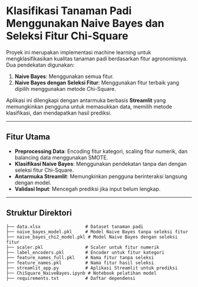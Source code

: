 # Klasifikasi Tanaman Padi Menggunakan Naive Bayes dan Seleksi Fitur Chi-Square

Proyek ini merupakan implementasi machine learning untuk mengklasifikasikan kualitas tanaman padi berdasarkan fitur agronomisnya. Dua pendekatan digunakan:
1. **Naive Bayes**: Menggunakan semua fitur.
2. **Naive Bayes dengan Seleksi Fitur**: Menggunakan fitur terbaik yang dipilih menggunakan metode Chi-Square.

Aplikasi ini dilengkapi dengan antarmuka berbasis **Streamlit** yang memungkinkan pengguna untuk memasukkan data, memilih metode klasifikasi, dan mendapatkan hasil prediksi.

---

## Fitur Utama
- **Preprocessing Data**: Encoding fitur kategori, scaling fitur numerik, dan balancing data menggunakan SMOTE.
- **Klasifikasi Naive Bayes**: Menggunakan pendekatan tanpa dan dengan seleksi fitur Chi-Square.
- **Antarmuka Streamlit**: Memungkinkan pengguna berinteraksi langsung dengan model.
- **Validasi Input**: Mencegah prediksi jika input belum lengkap.

---

## Struktur Direktori
```plaintext
├── data.xlsx                 # Dataset tanaman padi
├── naive_bayes_model.pkl     # Model Naive Bayes tanpa seleksi fitur
├── naive_bayes_chi2_model.pkl # Model Naive Bayes dengan seleksi fitur
├── scaler.pkl                # Scaler untuk fitur numerik
├── label_encoders.pkl        # Encoder untuk fitur kategori
├── feature_names_full.pkl    # Nama fitur tanpa seleksi
├── feature_names.pkl         # Nama fitur hasil seleksi
├── streamlit_app.py          # Aplikasi Streamlit untuk prediksi
├── ChiSquare_NaiveBayes.ipynb # Notebook pelatihan model
├── requirements.txt          # Daftar dependensi
